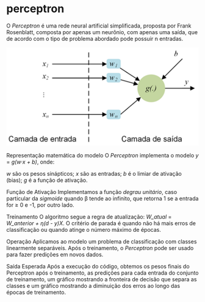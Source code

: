 # perceptron

O *Perceptron* é uma rede neural artificial simplificada, proposta por Frank Rosenblatt, composta por apenas um neurônio, com apenas uma saída, que de acordo com o tipo de problema abordado pode possuir n entradas.

![](perceptron.png)

Representação matemática do modelo
O *Perceptron* implementa o modelo *y* = *g(w·x + b)*, onde:

*w* são os pesos sinápticos;
*x* são as entradas;
*b* é o limiar de ativação (bias);
*g* é a função de ativação.

Função de Ativação
Implementamos a função *degrau unitário*, caso particular da *sigmoide* quando β tende ao infinito, que retorna 1 se a entrada for ≥ 0 e -1, por outro lado.

Treinamento
O algoritmo segue a regra de atualização: *W_atual* = *W_anterior + η(d - y)X*. O critério de parada é quando não há mais erros de classificação ou quando atinge o número máximo de épocas.

Operação
Aplicamos ao modelo um problema de classificação com classes linearmente separáveis. Após o treinamento, o *Perceptron* pode ser usado para fazer predições em novos dados.

Saída Esperada
Após a execução do código, obtemos os pesos finais do Perceptron após o treinamento, as predições para cada entrada do conjunto de treinamento, um gráfico mostrando a fronteira de decisão que separa as classes e um gráfico mostrando a diminuição dos erros ao longo das épocas de treinamento.
